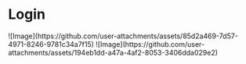 <h1>Login</h1>
![Image](https://github.com/user-attachments/assets/85d2a469-7d57-4971-8246-9781c34a7f15)
![Image](https://github.com/user-attachments/assets/194eb1dd-a47a-4af2-8053-3406dda029e2)
